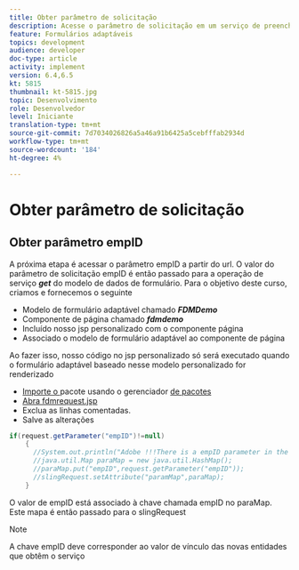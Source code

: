 ```yaml
---
title: Obter parâmetro de solicitação
description: Acesse o parâmetro de solicitação em um serviço de preenchimento prévio do modelo de dados de formulário
feature: Formulários adaptáveis
topics: development
audience: developer
doc-type: article
activity: implement
version: 6.4,6.5
kt: 5815
thumbnail: kt-5815.jpg
topic: Desenvolvimento
role: Desenvolvedor
level: Iniciante
translation-type: tm+mt
source-git-commit: 7d7034026826a5a46a91b6425a5cebfffab2934d
workflow-type: tm+mt
source-wordcount: '184'
ht-degree: 4%

---
```


# Obter parâmetro de solicitação

## Obter parâmetro empID

A próxima etapa é acessar o parâmetro empID a partir do url. O valor do parâmetro de solicitação empID é então passado para a operação de serviço **_get_** do modelo de dados de formulário.
Para o objetivo deste curso, criamos e fornecemos o seguinte

* Modelo de formulário adaptável chamado **_FDMDemo_**
* Componente de página chamado **_fdmdemo_**
* Incluído nosso jsp personalizado com o componente página
* Associado o modelo de formulário adaptável ao componente de página

Ao fazer isso, nosso código no jsp personalizado só será executado quando o formulário adaptável baseado nesse modelo personalizado for renderizado

* [Importe o ](assets/template-page-component.zip) pacote usando o gerenciador  [de pacotes](http://localhost:4502/crx/packmgr/index.jsp)
* [Abra fdmrequest.jsp](http://localhost:4502/crx/de/index.jsp#/apps/fdmdemo/component/page/fdmdemo/fdmrequest.jsp)
* Exclua as linhas comentadas.
* Salve as alterações

```java
if(request.getParameter("empID")!=null)
    {
      //System.out.println("Adobe !!!There is a empID parameter in the request "+request.getParameter("empID"));
      //java.util.Map paraMap = new java.util.HashMap();
      //paraMap.put("empID",request.getParameter("empID"));
      //slingRequest.setAttribute("paramMap",paraMap);
    }
```

O valor de empID está associado à chave chamada empID no paraMap. Este mapa é então passado para o slingRequest

>[!NOTE]
>
>A chave empID deve corresponder ao valor de vínculo das novas entidades que obtêm o serviço
